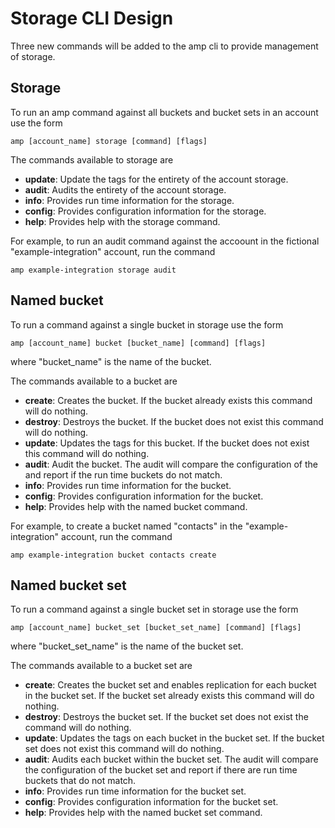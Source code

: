 # Storage CLI Design

Three new commands will be added to the amp cli to provide management of storage.


## Storage

To run an amp command against all buckets and bucket sets in an account use the form

```shell
amp [account_name] storage [command] [flags]
```

The commands available to storage are

- **update**: Update the tags for the entirety of the account storage.
- **audit**: Audits the entirety of the account storage.
- **info**: Provides run time information for the storage.
- **config**: Provides configuration information for the storage.
- **help**: Provides help with the storage command.


For example, to run an audit command against the accoount in the fictional "example-integration" account, run the command

```shell
amp example-integration storage audit
```


## Named bucket

To run a command against a single bucket in storage use the form

```shell
amp [account_name] bucket [bucket_name] [command] [flags]
```

where "bucket_name" is the name of the bucket.


The commands available to a bucket are

- **create**: Creates the bucket. If the bucket already exists this command will do nothing.
- **destroy**: Destroys the bucket. If the bucket does not exist this command will do nothing.
- **update**: Updates the tags for this bucket. If the bucket does not exist this command will do nothing.
- **audit**: Audit the bucket. The audit will compare the configuration of the and report if the run time buckets do not match.
- **info**: Provides run time information for the bucket.
- **config**: Provides configuration information for the bucket.
- **help**: Provides help with the named bucket command.


For example, to create a bucket named "contacts" in the "example-integration" account, run the command

```shell
amp example-integration bucket contacts create
```


## Named bucket set

To run a command against a single bucket set in storage use the form

```shell
amp [account_name] bucket_set [bucket_set_name] [command] [flags]
```

where "bucket_set_name" is the name of the bucket set.

The commands available to a bucket set are

- **create**: Creates the bucket set and enables replication for each bucket in the bucket set. If the bucket set already exists this command will do nothing.
- **destroy**: Destroys the bucket set. If the bucket set does not exist the command will do nothing.
- **update**: Updates the tags on each bucket in the bucket set. If the bucket set does not exist this command will do nothing.
- **audit**: Audits each bucket within the bucket set. The audit will compare the configuration of the bucket set and report if there are run time buckets that do not match.
- **info**: Provides run time information for the bucket set.
- **config**: Provides configuration information for the bucket set.
- **help**: Provides help with the named bucket set command.

